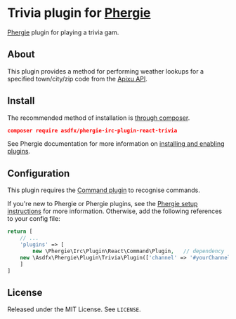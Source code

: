 # Trivia plugin for [Phergie](http://github.com/phergie/phergie-irc-bot-react/)

[Phergie](http://github.com/phergie/phergie-irc-bot-react/) plugin for playing a trivia gam.

## About
This plugin provides a method for performing weather lookups for a specified town/city/zip code from the [Apixu API](https://www.apixu.com/).

## Install

The recommended method of installation is [through composer](http://getcomposer.org).

```JSON
composer require asdfx/phergie-irc-plugin-react-trivia
```

See Phergie documentation for more information on
[installing and enabling plugins](https://github.com/phergie/phergie-irc-bot-react/wiki/Usage#plugins).

## Configuration

This plugin requires the [Command plugin](https://github.com/phergie/phergie-irc-plugin-react-command) to recognise commands.

If you're new to Phergie or Phergie plugins, see the [Phergie setup instructions](https://github.com/phergie/phergie-irc-bot-react/wiki/Usage#configuration)
for more information.  Otherwise, add the following references to your config file:

```php
return [
    // ...
    'plugins' => [
        new \Phergie\Irc\Plugin\React\Command\Plugin,   // dependency
	new \Asdfx\Phergie\Plugin\Trivia\Plugin(['channel' => '#yourChannel']),
    ]
]
```

## License

Released under the MIT License. See `LICENSE`.
